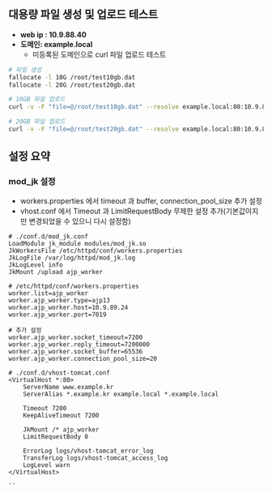 
## 대용량 파일 생성 및 업로드 테스트

* **web ip : 10.9.88.40**
* **도메인: example.local**
    * 미등록된 도메인으로 curl 파일 업로드 테스트

```bash
# 파일 생성
fallocate -l 10G /root/test10gb.dat
fallocate -l 20G /root/test20gb.dat

# 10GB 파일 업로드
curl -v -F "file=@/root/test10gb.dat" --resolve example.local:80:10.9.88.40 http://example.local/uploadResult.jsp

# 20GB 파일 업로드
curl -v -F "file=@/root/test20gb.dat" --resolve example.local:80:10.9.88.40 http://example.local/uploadResult.jsp
```

## 설정 요약
### mod_jk 설정

* workers.properties 에서 timeout 과 buffer, connection_pool_size 추가 설정
* vhost.conf 에서 Timeout 과 LimitRequestBody 무제한 설정 추가(기본값이지만 변경되었을 수 있으니 다시 설정함)

```
# ./conf.d/mod_jk.conf
LoadModule jk_module modules/mod_jk.so
JkWorkersFile /etc/httpd/conf/workers.properties
JkLogFile /var/log/httpd/mod_jk.log
JkLogLevel info
JkMount /upload ajp_worker
```

```
# /etc/httpd/conf/workers.properties
worker.list=ajp_worker
worker.ajp_worker.type=ajp13
worker.ajp_worker.host=10.9.89.24
worker.ajp_worker.port=7019

# 추가 설정
worker.ajp_worker.socket_timeout=7200
worker.ajp_worker.reply_timeout=7200000
worker.ajp_worker.socket_buffer=65536
worker.ajp_worker.connection_pool_size=20
```

```
# ./conf.d/vhost-tomcat.conf
<VirtualHost *:80>
    ServerName www.example.kr
    ServerAlias *.example.kr example.local *.example.local

    Timeout 7200
    KeepAliveTimeout 7200

    JkMount /* ajp_worker
    LimitRequestBody 0

    ErrorLog logs/vhost-tomcat_error_log
    TransferLog logs/vhost-tomcat_access_log
    LogLevel warn
</VirtualHost>

``
